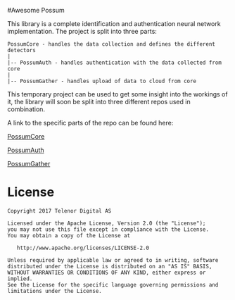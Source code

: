 #Awesome Possum

This library is a complete identification and authentication neural network implementation. The 
project is split into three parts:

    PossumCore - handles the data collection and defines the different detectors
    |
    |-- PossumAuth - handles authentication with the data collected from core
    |
    |-- PossumGather - handles upload of data to cloud from core
    
This temporary project can be used to get some insight into the workings of it, the library will
soon be split into three different repos used in combination.

A link to the specific parts of the repo can be found here:

[PossumCore](core)

[PossumAuth](possumauth)

[PossumGather](possumgather)

License
====================

    Copyright 2017 Telenor Digital AS

    Licensed under the Apache License, Version 2.0 (the "License");
    you may not use this file except in compliance with the License.
    You may obtain a copy of the License at

       http://www.apache.org/licenses/LICENSE-2.0

    Unless required by applicable law or agreed to in writing, software
    distributed under the License is distributed on an "AS IS" BASIS,
    WITHOUT WARRANTIES OR CONDITIONS OF ANY KIND, either express or implied.
    See the License for the specific language governing permissions and
    limitations under the License.